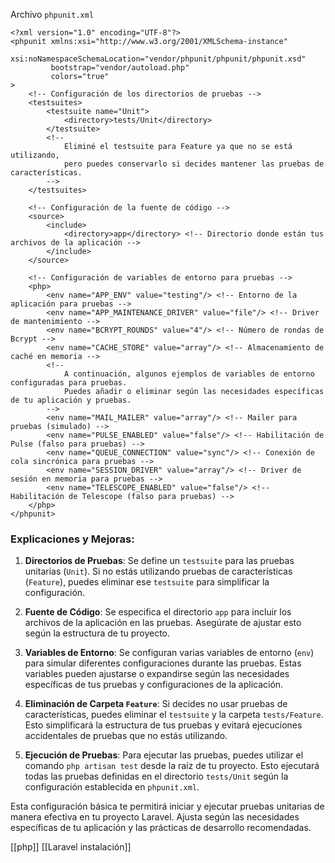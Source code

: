 Archivo `phpunit.xml`

```
<?xml version="1.0" encoding="UTF-8"?>
<phpunit xmlns:xsi="http://www.w3.org/2001/XMLSchema-instance"
         xsi:noNamespaceSchemaLocation="vendor/phpunit/phpunit/phpunit.xsd"
         bootstrap="vendor/autoload.php"
         colors="true"
>
    <!-- Configuración de los directorios de pruebas -->
    <testsuites>
        <testsuite name="Unit">
            <directory>tests/Unit</directory>
        </testsuite>
        <!-- 
            Eliminé el testsuite para Feature ya que no se está utilizando,
            pero puedes conservarlo si decides mantener las pruebas de características.
        -->
    </testsuites>

    <!-- Configuración de la fuente de código -->
    <source>
        <include>
            <directory>app</directory> <!-- Directorio donde están tus archivos de la aplicación -->
        </include>
    </source>

    <!-- Configuración de variables de entorno para pruebas -->
    <php>
        <env name="APP_ENV" value="testing"/> <!-- Entorno de la aplicación para pruebas -->
        <env name="APP_MAINTENANCE_DRIVER" value="file"/> <!-- Driver de mantenimiento -->
        <env name="BCRYPT_ROUNDS" value="4"/> <!-- Número de rondas de Bcrypt -->
        <env name="CACHE_STORE" value="array"/> <!-- Almacenamiento de caché en memoria -->
        <!-- 
            A continuación, algunos ejemplos de variables de entorno configuradas para pruebas.
            Puedes añadir o eliminar según las necesidades específicas de tu aplicación y pruebas.
        -->
        <env name="MAIL_MAILER" value="array"/> <!-- Mailer para pruebas (simulado) -->
        <env name="PULSE_ENABLED" value="false"/> <!-- Habilitación de Pulse (falso para pruebas) -->
        <env name="QUEUE_CONNECTION" value="sync"/> <!-- Conexión de cola sincrónica para pruebas -->
        <env name="SESSION_DRIVER" value="array"/> <!-- Driver de sesión en memoria para pruebas -->
        <env name="TELESCOPE_ENABLED" value="false"/> <!-- Habilitación de Telescope (falso para pruebas) -->
    </php>
</phpunit>

```

### Explicaciones y Mejoras:

1. **Directorios de Pruebas**: Se define un `testsuite` para las pruebas unitarias (`Unit`). Si no estás utilizando pruebas de características (`Feature`), puedes eliminar ese `testsuite` para simplificar la configuración.
    
2. **Fuente de Código**: Se especifica el directorio `app` para incluir los archivos de la aplicación en las pruebas. Asegúrate de ajustar esto según la estructura de tu proyecto.
    
3. **Variables de Entorno**: Se configuran varias variables de entorno (`env`) para simular diferentes configuraciones durante las pruebas. Estas variables pueden ajustarse o expandirse según las necesidades específicas de tus pruebas y configuraciones de la aplicación.
    
4. **Eliminación de Carpeta `Feature`**: Si decides no usar pruebas de características, puedes eliminar el `testsuite` y la carpeta `tests/Feature`. Esto simplificará la estructura de tus pruebas y evitará ejecuciones accidentales de pruebas que no estás utilizando.
    
5. **Ejecución de Pruebas**: Para ejecutar las pruebas, puedes utilizar el comando `php artisan test` desde la raíz de tu proyecto. Esto ejecutará todas las pruebas definidas en el directorio `tests/Unit` según la configuración establecida en `phpunit.xml`.
    

Esta configuración básica te permitirá iniciar y ejecutar pruebas unitarias de manera efectiva en tu proyecto Laravel. Ajusta según las necesidades específicas de tu aplicación y las prácticas de desarrollo recomendadas.

[[php]] [[Laravel instalación]]